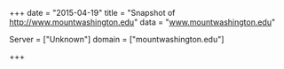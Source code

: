 
+++
date = "2015-04-19"
title = "Snapshot of http://www.mountwashington.edu"
data = "www.mountwashington.edu"

Server = ["Unknown"]
domain = ["mountwashington.edu"]


+++
#
